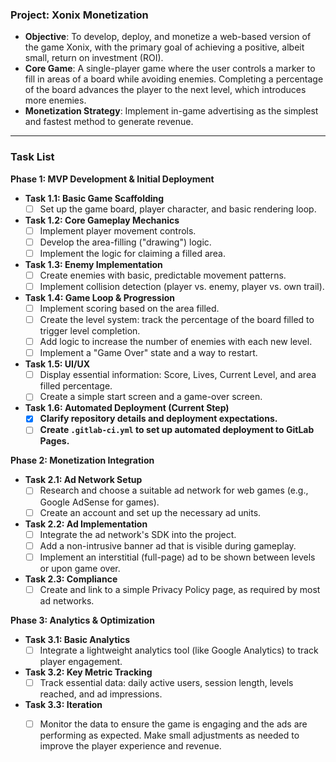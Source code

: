 ### **Project: Xonix Monetization**

*   **Objective**: To develop, deploy, and monetize a web-based version of the game Xonix, with the primary goal of achieving a positive, albeit small, return on investment (ROI).
*   **Core Game**: A single-player game where the user controls a marker to fill in areas of a board while avoiding enemies. Completing a percentage of the board advances the player to the next level, which introduces more enemies.
*   **Monetization Strategy**: Implement in-game advertising as the simplest and fastest method to generate revenue.

---

### **Task List**

**Phase 1: MVP Development & Initial Deployment**

*   **Task 1.1: Basic Game Scaffolding**
    *   [ ] Set up the game board, player character, and basic rendering loop.
*   **Task 1.2: Core Gameplay Mechanics**
    *   [ ] Implement player movement controls.
    *   [ ] Develop the area-filling ("drawing") logic.
    *   [ ] Implement the logic for claiming a filled area.
*   **Task 1.3: Enemy Implementation**
    *   [ ] Create enemies with basic, predictable movement patterns.
    *   [ ] Implement collision detection (player vs. enemy, player vs. own trail).
*   **Task 1.4: Game Loop & Progression**
    *   [ ] Implement scoring based on the area filled.
    *   [ ] Create the level system: track the percentage of the board filled to trigger level completion.
    *   [ ] Add logic to increase the number of enemies with each new level.
    *   [ ] Implement a "Game Over" state and a way to restart.
*   **Task 1.5: UI/UX**
    *   [ ] Display essential information: Score, Lives, Current Level, and area filled percentage.
    *   [ ] Create a simple start screen and a game-over screen.
*   **Task 1.6: Automated Deployment (Current Step)**
    *   [X] **Clarify repository details and deployment expectations.**
    *   [ ] **Create `.gitlab-ci.yml` to set up automated deployment to GitLab Pages.**

**Phase 2: Monetization Integration**

*   **Task 2.1: Ad Network Setup**
    *   [ ] Research and choose a suitable ad network for web games (e.g., Google AdSense for games).
    *   [ ] Create an account and set up the necessary ad units.
*   **Task 2.2: Ad Implementation**
    *   [ ] Integrate the ad network's SDK into the project.
    *   [ ] Add a non-intrusive banner ad that is visible during gameplay.
    *   [ ] Implement an interstitial (full-page) ad to be shown between levels or upon game over.
*   **Task 2.3: Compliance**
    *   [ ] Create and link to a simple Privacy Policy page, as required by most ad networks.

**Phase 3: Analytics & Optimization**

*   **Task 3.1: Basic Analytics**
    *   [ ] Integrate a lightweight analytics tool (like Google Analytics) to track player engagement.
*   **Task 3.2: Key Metric Tracking**
    *   [ ] Track essential data: daily active users, session length, levels reached, and ad impressions.
*   **Task 3.3: Iteration**
    *   [ ] Monitor the data to ensure the game is engaging and the ads are performing as expected. Make small adjustments as needed to improve the player experience and revenue.

